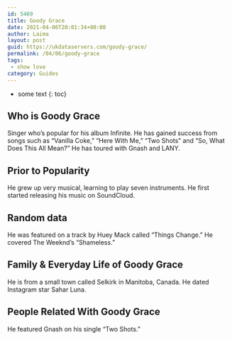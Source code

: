 ```yaml
---
id: 5469
title: Goody Grace
date: 2021-04-06T20:01:34+00:00
author: Laima
layout: post
guid: https://ukdataservers.com/goody-grace/
permalink: /04/06/goody-grace
tags:
 - show love
category: Guides
---
```


* some text
{: toc}


## Who is Goody Grace
                  
                  
                  
Singer who&#8217;s popular for his album Infinite. He has gained success from songs such as &#8220;Vanilla Coke,&#8221; &#8220;Here With Me,&#8221; &#8220;Two Shots&#8221; and &#8220;So, What Does This All Mean?&#8221; He has toured with Gnash and LANY.
                  
              
            
              
            
                
                
                
## Prior to Popularity
                  
                  
                  
He grew up very musical, learning to play seven instruments. He first started releasing his music on SoundCloud.
                  
              
            
              
            
                
                
                
## Random data
                  
                  
                  
He was featured on a track by Huey Mack called &#8220;Things Change.&#8221; He covered The Weeknd&#8217;s &#8220;Shameless.&#8221;
                  
              
            
              
            
                
                
                
## Family & Everyday Life of Goody Grace
                  
                  
                  
He is from a small town called Selkirk in Manitoba, Canada. He dated Instagram star Sahar Luna.
                  
              
            
              
            
                
                
                
## People Related With Goody Grace
                  
                  
                  
He featured Gnash on his single &#8220;Two Shots.&#8221;
                  
              
            
              
            
                
              
            
              
              
            
            
              
            
          
          
          